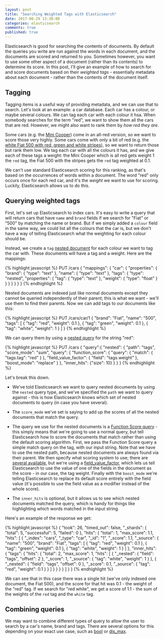 ```yaml
---
layout: post
title: "Searching Weighted Tags with Elasticsearch"
date: 2017-06-29 13:30:00
categories: elasticsearch
comments: true
published: true
---
```


Elasticsearch is good for searching the contents of documents.  By default the queries you write are run against the words in each document, and the documents are scored and returned to you.  Sometimes however, you want to use some other aspect of a document (rather than its contents) to determine its score.  In this post, I'll give an example of how to search for and score documents based on their _weighted tags_ - essentially metadata about each document - rather than the contents of the document itself.

## Tagging

Tagging items is a useful way of providing metadata, and we can use that to search. Let's look at an example: a car database. Each car has a colour, or maybe several colours. We can tag each car with each colour it hsa. When somebody searches for the term "red", we want to show them all the cars that are red. However, we might also want to rank them by _how red they are_.  

Some cars (e.g. the [Mini Cooper](http://www.malaysiaminilover.com/photo/mk1/MiniMK1_minicooper1.jpg)) come in an all-red version, so we want to score those very highly.  Some cars come with only a bit of red (e.g. the [white Fiat 500 with red, green and white stripes](http://www.canadianautoreview.ca/images/car_photos/2015-fiat-500-turbo/normal/fiat-500-turbo-fs1.jpg)), so we want to return those but rank them low.  We tag each car with all the colours it has, and we give each of these tags a weight: the Mini Cooper which is all red gets weight 1 the `red` tag, the Fiat 500 with the stripes gets the `red` tag weighted at 0.1. 

We can't use standard Elasticsearch scoring for this ranking, as that's based on the occurrences of words within a document.  The word "red" only occurs once for each red car, and it's the _weight_ we want to use for scoring. Luckily, Elasticsearch allows us to do this.


## Querying weighted tags

First, let's set up Elasticsearch to index cars. It's easy to write a query that will return cars that have `name` and `brand` fields if we search for "Fiat" or "500" by matching the name or brand. But if we simply added a `colour` field in the same way, we could list all the colours that the car is, but we don't have a way of telling Elasticsearch what the weighting for each colour should be. 

Instead, we create a `tag` [nested document](https://www.elastic.co/guide/en/elasticsearch/reference/current/nested.html) for each colour we want to tag the car with.  These documents will have a tag and a weight.  Here are the mappings:

{% highlight javascript %}
PUT /cars
{
	"mappings": {
		"car": {
			"properties": {
				"brand": {
					"type": "text"
				},
				"name": {
					"type": "text"
				},
				"tags": {
					"type": "nested",
					"properties": {
						"tag": {
							"type": "text"
						},
						"weight": {
							"type": "float"
						}
					}
				}
			}
		}
	}
}
{% endhighlight %}

Nested documents are indexed just like normal documents except they cannot be queried independently of their parent; this is what we want - we'll use them to find their parents.  Now we can add tags to our documents like this:

{% highlight javascript %}
PUT /cars/car/1
{
	"brand": "Fiat",
	"name": "500",
	"tags": [
		{
			"tag": "red",
			"weight": 0.1
		},
		{
			"tag": "green",
			"weight": 0.1
		},
		{
			"tag": "white",
			"weight": 1
		}
	]
}
{% endhighlight %}


We can query them by using a [nested query](https://www.elastic.co/guide/en/elasticsearch/reference/current/query-dsl-nested-query.html) for the string "red":

{% highlight javascript %}
PUT /cars
{
	"query":{
		"nested": {
			"path": "tags",
			"score_mode": "sum",
			"query": {
				"function_score": {
					"query": {
						"match": {
							"tags.tag": "red"
						}
					},
					"field_value_factor": {
						"field": "tags.weight"
					},
					"boost_mode": "replace"
				}
			},
			"inner_hits": {"size": 10}
		}
	}
}
{% endhighlight %}


Let's break this down.  

* We've told Elasticsearch we want to query nested documents by using the `nested` query type, and we've specified the `path` we want to query against - this is how Elasticsearch knows which set of nested documents to query (in case you have several). 

* The `score_mode` we've set is saying to add up the scores of all the nested documents that match the query.

* The query we use for the nested documents is a [Function Score query](https://www.elastic.co/guide/en/elasticsearch/reference/current/query-dsl-function-score-query.html) - this simply means that we're going to use a normal query, but tell Elasticsearch how to score the documents that match rather than using the default scoring algorithm. First, we pass the Function Score query a simple match query on the tag, with our input string.  Note that we have to use the nested path, because nested documents are always found via their parent. We then specify what scoring system to use; there are [several available](https://www.elastic.co/guide/en/elasticsearch/reference/current/query-dsl-function-score-query.html#score-functions), but we're using a [field_value_factor](https://www.elastic.co/guide/en/elasticsearch/reference/current/query-dsl-function-score-query.html#function-field-value-factor), which lets us tell Elasticsearch to use the value of one of the fields in the document as the score - in our case, the tag weight. Finally with the `boost_mode` we're telling Elasticsearch to replace its default score entirely with the field value (it's possible to use the field value as a modifier instead of the whole score).

* The `inner_hits` is optional, but it allows us to see which nested documents matched the query, which is handy for things like highlighting which words matched in the input string.

Here's an example of the response we get:

{% highlight javascript %}
{
    "took": 26,
    "timed_out": false,
    "_shards": {
        "total": 5,
        "successful": 5,
        "failed": 0
    },
    "hits": {
        "total": 1,
        "max_score": 1.1,
        "hits": [
            {
                "_index": "cars",
                "_type": "car",
                "_id": "1",
                "_score": 1.1,
                "_source": {
                    "name": "500",
                    "brand": "Fiat",
                    "tags": [
                        {
                            "tag": "red",
                            "weight": 0.1
                        },
                        {
                            "tag": "green",
                            "weight": 0.1
                        },
                        {
                            "tag": "white",
                            "weight": 1
                        }
                    ]
                },
                "inner_hits": {
                    "tags": {
                        "hits": {
                            "total": 2,
                            "max_score": 1,
                            "hits": [
                                {
                                    "_nested": {
                                        "field": "tags",
                                        "offset": 2
                                    },
                                    "_score": 1,
                                    "_source": {
                                        "tag": "white",
                                        "weight": 1
                                    }
                                },
                                {
                                    "_nested": {
                                        "field": "tags",
                                        "offset": 0
                                    },
                                    "_score": 0.1,
                                    "_source": {
                                        "tag": "red",
                                        "weight": 0.1
                                    }
                                }
                            ]
                        }
                    }
                }
            }
        ]
    }
}
{% endhighlight %}

We can see that in this case there was a single hit (we've only indexed one document, the Fiat 500), and the score for that hit was 0.1 - the weight of the "red" tag.  If we search for "red white", we get a score of 1.1 - the sum of the weights of the `red` tag and the `white` tag.

## Combining queries

We may want to combine different types of query to allow the user to search by a car's name, brand and tags.  There are several options for this depending on your exact use case, such as [bool](https://www.elastic.co/guide/en/elasticsearch/reference/current/query-dsl-bool-query.html) or [dis_max](https://www.elastic.co/guide/en/elasticsearch/reference/current/query-dsl-dis-max-query.html).
